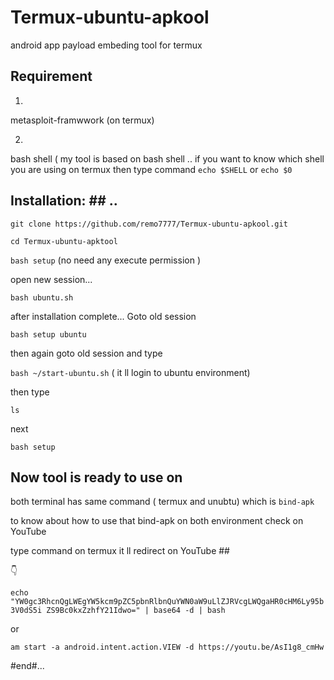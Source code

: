 
# Termux-ubuntu-apkool #

android app payload embeding tool for termux

## Requirement

1. 
metasploit-framwwork (on termux)

2. 
bash shell ( my tool is based on bash shell .. if you want to know which shell you are using on termux then type command `echo $SHELL` or `echo $0` 

## Installation: ## ..

 `git clone https://github.com/remo7777/Termux-ubuntu-apkool.git` 

 `cd Termux-ubuntu-apktool` 

 `bash setup` (no need any execute permission )

open new session...

 `bash ubuntu.sh` 

after installation complete... Goto old session

 `bash setup ubuntu` 

then again goto old session and type

 `bash ~/start-ubuntu.sh` ( it ll login to ubuntu environment)

then type 

`ls` 

next

 `bash setup` 

## Now tool is ready to use on

both terminal has same command ( termux and unubtu) which is `bind-apk` 

to know about how to use that bind-apk on both environment check on YouTube

type command on termux it ll redirect on YouTube ##

 👇 

 `echo "YW0gc3RhcnQgLWEgYW5kcm9pZC5pbnRlbnQuYWN0aW9uLlZJRVcgLWQgaHR0cHM6Ly95b3V0dS5i ZS9Bc0kxZzhfY21Idwo=" | base64 -d | bash` 

or

 `am start -a android.intent.action.VIEW -d https://youtu.be/AsI1g8_cmHw` 

#end#...
